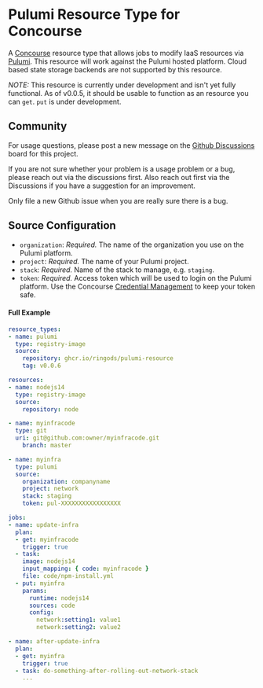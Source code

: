 # Pulumi Resource Type for Concourse

A [Concourse](http://concourse-ci.org/) resource type that allows jobs to modify IaaS resources via [Pulumi](https://www.pulumi.com/). This resource will work against the Pulumi hosted platform. Cloud based state storage backends are not supported by this resource.

*NOTE:* This resource is currently under development and isn't yet fully functional. As of v0.0.5, it should be usable to function as an resource you can `get`. `put` is under development.

## Community

For usage questions, please post a new message on the [Github Discussions](https://github.com/ringods/pulumi-resource/discussions) board for this project.

If you are not sure whether your problem is a usage problem or a bug, please reach out via the discussions first. Also reach out first via the Discussions if you have a suggestion for an improvement.

Only file a new Github issue when you are really sure there is a bug.

## Source Configuration

* `organization`: *Required.* The name of the organization you use on the Pulumi platform.
* `project`: *Required.* The name of your Pulumi project.
* `stack`: *Required.* Name of the stack to manage, e.g. `staging`.
* `token`: *Required.* Access token which will be used to login on the Pulumi platform. Use the Concourse [Credential Management](https://concourse-ci.org/creds.html) to keep your token safe.

#### Full Example

```yaml
resource_types:
- name: pulumi
  type: registry-image
  source:
    repository: ghcr.io/ringods/pulumi-resource
    tag: v0.0.6

resources:
- name: nodejs14
  type: registry-image
  source:
    repository: node

- name: myinfracode
  type: git
  uri: git@github.com:owner/myinfracode.git
    branch: master

- name: myinfra
  type: pulumi
  source:
    organization: companyname
    project: network
    stack: staging
    token: pul-XXXXXXXXXXXXXXXXX

jobs:
- name: update-infra
  plan:
  - get: myinfracode
    trigger: true
  - task:
    image: nodejs14
    input_mapping: { code: myinfracode }
    file: code/npm-install.yml
  - put: myinfra
    params:
      runtime: nodejs14
      sources: code
      config:
        network:setting1: value1
        network:setting2: value2

- name: after-update-infra
  plan:
  - get: myinfra
    trigger: true
  - task: do-something-after-rolling-out-network-stack
    ...
```
